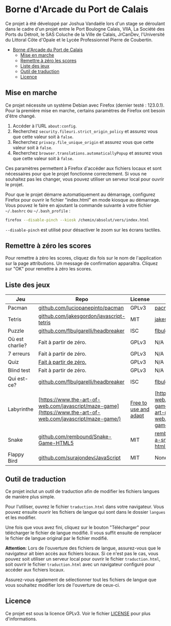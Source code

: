 # Borne d'Arcade du Port de Calais

Ce projet à été développé par Joshua Vandaële lors d'un stage se déroulant dans le cadre d'un projet entre le Port Boulogne Calais, VIIA, La Société des Ports du Détroit, le SAS Coluche de la Ville de Calais, JrCanDev, l'Université du Littoral Côte d'Opale et le Lycée Professionnel Pierre de Coubertin.

- [Borne d'Arcade du Port de Calais](#borne-darcade-du-port-de-calais)
  - [Mise en marche](#mise-en-marche)
  - [Remettre à zéro les scores](#remettre-à-zéro-les-scores)
  - [Liste des jeux](#liste-des-jeux)
  - [Outil de traduction](#outil-de-traduction)
  - [Licence](#licence)

## Mise en marche

Ce projet nécessite un système Debian avec Firefox (dernier testé : 123.0.1). Pour la première mise en marche, certains paramètres de Firefox ont besoin d'être changé.

1. Accéder à l'URL `about:config`.
2. Recherchez `security.fileuri.strict_origin_policy` et assurez vous que cette valeur soit à `false`.
3. Recherchez `privacy.file_unique_origin` et assurez vous que cette valeur soit à `false`.
4. Recherchez `browser.translations.automaticallyPopup` et assurez vous que cette valeur soit à `false`.

Ces paramètres permettent à Firefox d'accéder aux fichiers locaux et sont nécessaires pour que le projet fonctionne correctement. Si vous ne souhaitez pas les changer, vous pouvez utiliser un serveur local pour ouvrir le projet.

Pour que le projet démarre automatiquement au démarrage, configurez Firefox pour ouvrir le fichier "index.html" en mode kiosque au démarrage. Vous pouvez le faire en ajoutant la commande suivante à votre fichier `~/.bashrc` ou `~/.bash_profile` :

```bash
firefox --disable-pinch --kiosk /chemin/absolut/vers/index.html
```

`--disable-pinch` est utilisé pour désactiver le zoom sur les écrans tactiles.

## Remettre à zéro les scores

Pour remettre à zéro les scores, cliquez dix fois sur le nom de l'application sur la page attributions. Un message de confirmation apparaîtra. Cliquez sur "OK" pour remettre à zéro les scores.

## Liste des jeux

| Jeu             | Repo                                                                                                        | License                                                                | Demo                                                                                                                                            |
| --------------- | ----------------------------------------------------------------------------------------------------------- | ---------------------------------------------------------------------- | ----------------------------------------------------------------------------------------------------------------------------------------------- |
| Pacman          | [github.com/luciopanepinto/pacman](https://github.com/luciopanepinto/pacman)                                | GPLv3                                                                  | [pacman-e281c.firebaseapp.com](https://pacman-e281c.firebaseapp.com/)                                                                           |
| Tetris          | [github.com/jakesgordon/javascript-tetris](https://github.com/jakesgordon/javascript-tetris/)               | MIT                                                                    | [jakesgordon.com/games/tetris/](https://jakesgordon.com/games/tetris/)                                                                          |
| Puzzle          | [github.com/flbulgarelli/headbreaker](https://github.com/flbulgarelli/headbreaker)                          | ISC                                                                    | [flbulgarelli.github.io/headbreaker](https://flbulgarelli.github.io/headbreaker/)                                                               |
| Où est charlie? | Fait à partir de zéro.                                                                                      | GPLv3                                                                  | N/A                                                                                                                                             |
| 7 erreurs       | Fait à partir de zéro.                                                                                      | GPLv3                                                                  | N/A                                                                                                                                             |
| Quiz            | [Fait à partir de zéro.](jeux/quiz/)                                                                        | GPLv3                                                                  | N/A                                                                                                                                             |
| Blind test      | Fait à partir de zéro.                                                                                      | GPLv3                                                                  | N/A                                                                                                                                             |
| Qui est-ce?     | [github.com/flbulgarelli/headbreaker](https://github.com/flbulgarelli/headbreaker)                          | ISC                                                                    | [flbulgarelli.github.io/headbreaker](https://flbulgarelli.github.io/headbreaker/)                                                               |
| Labyrinthe      | [https://www.the-art-of-web.com/javascript/maze-game](https://www.the-art-of-web.com/javascript/maze-game/) | [Free to use and adapt](https://www.the-art-of-web.com/copyright.html) | [https://www.the-art-of-web.com/javascript/maze-game-large/](https://www.the-art-of-web.com/javascript/maze-game-large/)                        |
| Snake           | [github.com/rembound/Snake-Game-HTML5](https://github.com/rembound/Snake-Game-HTML5)                        | MIT                                                                    | [rembound.com/articles/creating-a-snake-game-tutorial-with-html5](https://rembound.com/articles/creating-a-snake-game-tutorial-with-html5#demo) |
| Flappy Bird     | [github.com/surajondev/JavaScript](https://github.com/surajondev/JavaScript)                                | MIT                                                                    | None                                                                                                                                            |

## Outil de traduction

Ce projet inclut un outil de traduction afin de modifier les fichiers langues de manière plus simple.

Pour l'utiliser, ouvrez le fichier `traduction.html` dans votre navigateur. Vous pouvez ensuite ouvrir les fichiers de langue qui sont dans le dossier `langues` et les modifier.

Une fois que vous avez fini, cliquez sur le bouton "Télécharger" pour télécharger le fichier de langue modifié. Il vous suffit ensuite de remplacer le fichier de langue original par le fichier modifié.

**Attention**: Lors de l'ouverture des fichiers de langue, assurez-vous que le navigateur ait bien accès aux fichiers locaux. Si ce n'est pas le cas, vous pouvez soit utiliser un serveur local pour ouvrir le fichier `traduction.html`, soit ouvrir le fichier `traduction.html` avec un navigateur configuré pour accéder aux fichiers locaux.

Assurez-vous également de sélectionner tout les fichiers de langue que vous souhaitez modifier lors de l'ouverture de ceux-ci.

## Licence

Ce projet est sous la licence GPLv3. Voir le fichier [LICENSE](LICENSE) pour plus d'informations.
